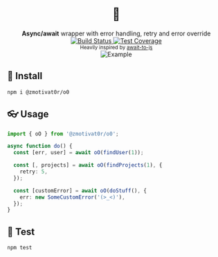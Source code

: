 <h1 align="center">👀</h1>

<div align="center">
  <strong>Async/await</strong> wrapper with error handling, retry and error override
</div>

<div align="center">
  <a href="https://travis-ci.org/zMotivat0r/oO.svg?branch=master">
    <img src="https://img.shields.io/travis/zMotivat0r/oO/master.svg?style=flat-square"
      alt="Build Status" />
  </a>
  <a href="https://codecov.io/github/zMotivat0r/oO">
    <img src="https://img.shields.io/coveralls/github/zMotivat0r/oO.svg?style=flat-square"
      alt="Test Coverage" />
  </a>
</div>
<div align="center">
  <sub>Heavily inspired by <a href="https://github.com/scopsy/await-to-js">await-to-js</a></sub>
</div>
<div align="center">
  <img src="https://github.com/zMotivat0r/oO/raw/master/img/example4.png" alt="Example" />
</div>

## :rocket: Install

```shell
npm i @zmotivat0r/o0
```

## :eyeglasses: Usage

```typescript
import { oO } from '@zmotivat0r/o0';

async function do() {
  const [err, user] = await oO(findUser(1));

  const [, projects] = await oO(findProjects(1), {
    retry: 5,
  });

  const [customError] = await oO(doStuff(), {
    err: new SomeCustomError('(>_<)'),
  });
}
```

## :hammer: Test

```shell
npm test
```
